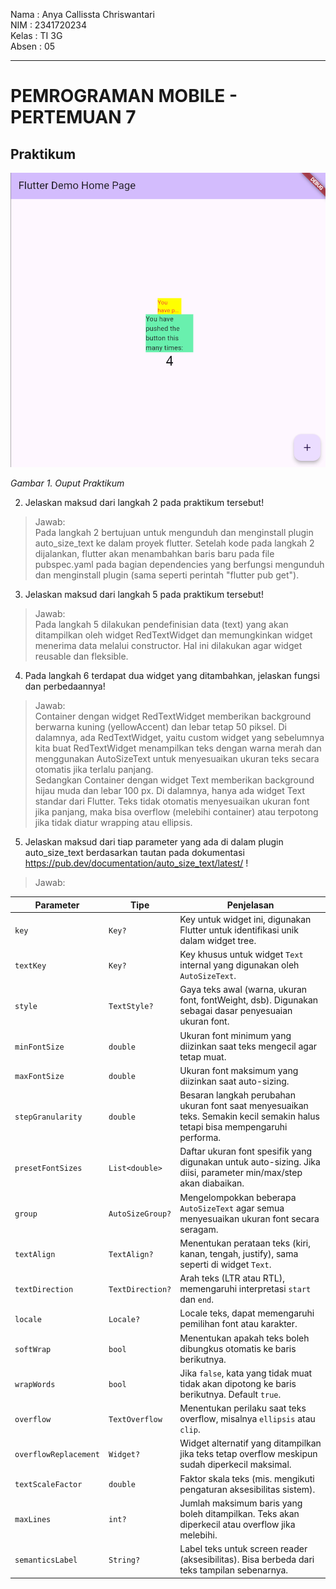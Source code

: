 Nama : Anya Callissta Chriswantari
<br>NIM : 2341720234
<br>Kelas : TI 3G
<br>Absen : 05

---

# PEMROGRAMAN MOBILE - PERTEMUAN 7

## Praktikum
![Output Praktikum](img/1.png)

_Gambar 1. Ouput Praktikum_

2. Jelaskan maksud dari langkah 2 pada praktikum tersebut!
>Jawab: <br>Pada langkah 2 bertujuan untuk mengunduh dan menginstall plugin auto_size_text ke dalam proyek flutter. Setelah kode pada langkah 2 dijalankan, flutter akan menambahkan baris baru pada file pubspec.yaml pada bagian dependencies yang berfungsi mengunduh dan menginstall plugin (sama seperti perintah "flutter pub get").

3. Jelaskan maksud dari langkah 5 pada praktikum tersebut!
>Jawab: <br>Pada langkah 5 dilakukan pendefinisian data (text) yang akan ditampilkan oleh widget RedTextWidget dan memungkinkan widget menerima data melalui constructor. Hal ini dilakukan agar widget reusable dan fleksible.

4. Pada langkah 6 terdapat dua widget yang ditambahkan, jelaskan fungsi dan perbedaannya!
>Jawab: <br>Container dengan widget RedTextWidget  memberikan background berwarna kuning (yellowAccent) dan lebar tetap 50 piksel. Di dalamnya, ada RedTextWidget, yaitu custom widget yang sebelumnya kita buat RedTextWidget menampilkan teks dengan warna merah dan menggunakan AutoSizeText untuk menyesuaikan ukuran teks secara otomatis jika terlalu panjang. <br> Sedangkan Container dengan widget Text  memberikan background hijau muda dan lebar 100 px. Di dalamnya, hanya ada widget Text standar dari Flutter. Teks tidak otomatis menyesuaikan ukuran font jika panjang, maka bisa overflow (melebihi container) atau terpotong jika tidak diatur wrapping atau ellipsis.

5. Jelaskan maksud dari tiap parameter yang ada di dalam plugin auto_size_text berdasarkan tautan pada dokumentasi https://pub.dev/documentation/auto_size_text/latest/ !
>Jawab: 

| Parameter            | Tipe                | Penjelasan                                                                                                             |
|-----------------------|----------------------|-------------------------------------------------------------------------------------------------------------------------|
| `key`                | `Key?`             | Key untuk widget ini, digunakan Flutter untuk identifikasi unik dalam widget tree.                                     |
| `textKey`            | `Key?`             | Key khusus untuk widget `Text` internal yang digunakan oleh `AutoSizeText`.                                           |
| `style`              | `TextStyle?`       | Gaya teks awal (warna, ukuran font, fontWeight, dsb). Digunakan sebagai dasar penyesuaian ukuran font.                 |
| `minFontSize`        | `double`           | Ukuran font minimum yang diizinkan saat teks mengecil agar tetap muat.                                                |
| `maxFontSize`        | `double`           | Ukuran font maksimum yang diizinkan saat auto-sizing.                                                                 |
| `stepGranularity`    | `double`           | Besaran langkah perubahan ukuran font saat menyesuaikan teks. Semakin kecil semakin halus tetapi bisa mempengaruhi performa. |
| `presetFontSizes`    | `List<double>`     | Daftar ukuran font spesifik yang digunakan untuk auto-sizing. Jika diisi, parameter min/max/step akan diabaikan.      |
| `group`              | `AutoSizeGroup?`   | Mengelompokkan beberapa `AutoSizeText` agar semua menyesuaikan ukuran font secara seragam.                            |
| `textAlign`          | `TextAlign?`       | Menentukan perataan teks (kiri, kanan, tengah, justify), sama seperti di widget `Text`.                               |
| `textDirection`      | `TextDirection?`   | Arah teks (LTR atau RTL), memengaruhi interpretasi `start` dan `end`.                                                 |
| `locale`            | `Locale?`         | Locale teks, dapat memengaruhi pemilihan font atau karakter.                                                           |
| `softWrap`          | `bool`            | Menentukan apakah teks boleh dibungkus otomatis ke baris berikutnya.                                                  |
| `wrapWords`        | `bool`            | Jika `false`, kata yang tidak muat tidak akan dipotong ke baris berikutnya. Default `true`.                           |
| `overflow`          | `TextOverflow`    | Menentukan perilaku saat teks overflow, misalnya `ellipsis` atau `clip`.                                             |
| `overflowReplacement`| `Widget?`        | Widget alternatif yang ditampilkan jika teks tetap overflow meskipun sudah diperkecil maksimal.                       |
| `textScaleFactor`   | `double`         | Faktor skala teks (mis. mengikuti pengaturan aksesibilitas sistem).                                                   |
| `maxLines`         | `int?`          | Jumlah maksimum baris yang boleh ditampilkan. Teks akan diperkecil atau overflow jika melebihi.                        |
| `semanticsLabel`   | `String?`       | Label teks untuk screen reader (aksesibilitas). Bisa berbeda dari teks tampilan sebenarnya.                           |
